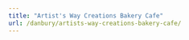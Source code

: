 ```yaml
---
title: "Artist's Way Creations Bakery Cafe"
url: /danbury/artists-way-creations-bakery-cafe/
---
```

